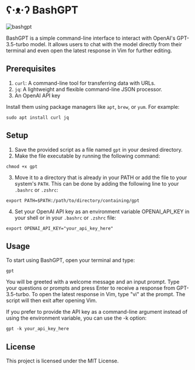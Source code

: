 # ʕ·ᴥ·ʔ BashGPT

![bashgpt](https://user-images.githubusercontent.com/521837/225560741-9872664c-d483-416a-888e-096970e33ceb.png)

BashGPT is a simple command-line interface to interact with OpenAI's GPT-3.5-turbo model. It allows users to chat with the model directly from their terminal and even open the latest response in Vim for further editing.

## Prerequisites

1. `curl`: A command-line tool for transferring data with URLs.
2. `jq`: A lightweight and flexible command-line JSON processor.
3. An OpenAI API key

Install them using package managers like `apt`, `brew`, or `yum`. For example:

```
sudo apt install curl jq
```

## Setup

1. Save the provided script as a file named `gpt` in your desired directory.
2. Make the file executable by running the following command:

```
chmod +x gpt
```

3.  Move it to a directory that is already in your PATH or add the file to your system's `PATH`. This can be done by adding the following line to your `.bashrc` or `.zshrc`:

```
export PATH=$PATH:/path/to/directory/containing/gpt
```
4. Set your OpenAI API key as an environment variable OPENAI_API_KEY in your shell or in your `.bashrc` or `.zshrc` file:

```
export OPENAI_API_KEY="your_api_key_here"
```

## Usage

To start using BashGPT, open your terminal and type:

```
gpt
```

You will be greeted with a welcome message and an input prompt. Type your questions or prompts and press Enter to receive a response from GPT-3.5-turbo. To open the latest response in Vim, type "vi" at the prompt. The script will then exit after opening Vim.

If you prefer to provide the API key as a command-line argument instead of using the environment variable, you can use the -k option:

```
gpt -k your_api_key_here
```

## License

This project is licensed under the MIT License.
